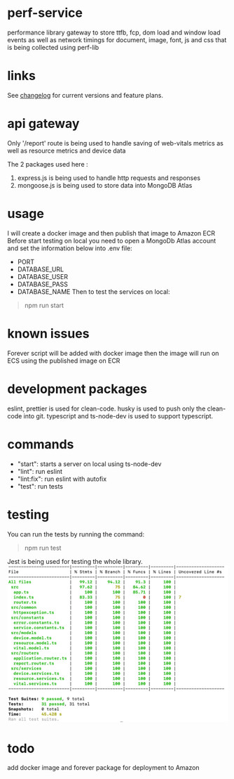 # perf-service
performance library gateway to store ttfb, fcp, dom load and window load events as well as network timings for document, image, font, js and css that is being collected using perf-lib

# links
See [changelog](./CHANGELOG.md) for current versions and feature plans.

# api gateway
Only '/report' route is being used to handle saving of web-vitals metrics as well as resource metrics and device data

The 2 packages used here :
1. express.js is being used to handle http requests and responses
2. mongoose.js is being used to store data into MongoDB Atlas

# usage
I will create a docker image and then publish that image to Amazon ECR
Before start testing on local you need to open a MongoDb Atlas account and set the information below into .env file:
- PORT
- DATABASE_URL 
- DATABASE_USER 
- DATABASE_PASS 
- DATABASE_NAME
Then to test the services on local:
> npm run start

# known issues
Forever script will be added with docker image then the image will run on ECS using the published image on ECR

# development packages
eslint, prettier is used for clean-code.
husky is used to push only the clean-code into git.
typescript and ts-node-dev is used to support typescript.

# commands
- "start": starts a server on local using ts-node-dev
- "lint": run eslint
- "lint:fix": run eslint with autofix
- "test": run tests

# testing
You can run the tests by running the command:
> npm run test

Jest is being used for testing the whole library.
![Code Coverage](./assets/test-coverage.png)

# todo
add docker image and forever package for deployment to Amazon